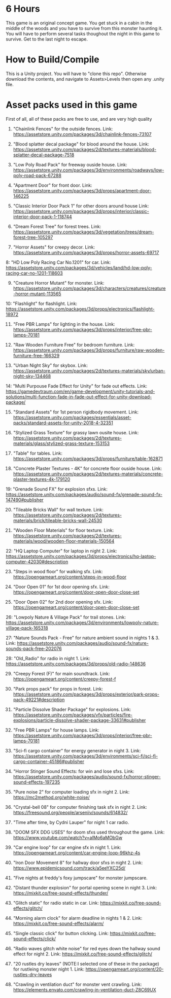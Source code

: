 # 6 Hours
This game is an original concept game. You get stuck in a cabin in the middle of the woods and you have to survive from this monster haunting it. You will have to perform several tasks thoughout the night in this game to survive. Get to the last night to escape. 

# How to Build/Compile
This is a Unity project. You will have to "clone this repo". Otherwise download the contents, and navigate to Assets>Levels then open any .unity file.

# Asset packs used in this game
First of all, all of these packs are free to use, and are very high quality

1. "Chainlink Fences" for the outside fences. Link: https://assetstore.unity.com/packages/3d/chainlink-fences-73107

2. "Blood splatter decal package" for blood around the house. Link: https://assetstore.unity.com/packages/2d/textures-materials/blood-splatter-decal-package-7518

3. "Low Poly Road Pack" for freeway ouside house. Link: https://assetstore.unity.com/packages/3d/environments/roadways/low-poly-road-pack-67288

4. "Apartment Door" for front door. Link: https://assetstore.unity.com/packages/3d/props/apartment-door-146225

5. "Classic Interior Door Pack 1" for other doors around house Link: https://assetstore.unity.com/packages/3d/props/interior/classic-interior-door-pack-1-118744

6. "Dream Forest Tree" for forest trees. Link: https://assetstore.unity.com/packages/3d/vegetation/trees/dream-forest-tree-105297

7. "Horror Assets" for creepy decor. Link: https://assetstore.unity.com/packages/3d/props/horror-assets-69717

8: "HD Low Poly Racing Car No.1201" for car. Link: https://assetstore.unity.com/packages/3d/vehicles/land/hd-low-poly-racing-car-no-1201-118603

9. "Creature Horror Mutant" for monster. Link: https://assetstore.unity.com/packages/3d/characters/creatures/creature-horror-mutant-113565

10: "Flashlight" for flashlight. Link: https://assetstore.unity.com/packages/3d/props/electronics/flashlight-18972

11. "Free PBR Lamps" for lighting in the house. Link: https://assetstore.unity.com/packages/3d/props/interior/free-pbr-lamps-70181

12. "Raw Wooden Furniture Free" for bedroom furniture. Link: https://assetstore.unity.com/packages/3d/props/furniture/raw-wooden-furniture-free-166329

13. "Urban Night Sky" for skybox. Link: https://assetstore.unity.com/packages/2d/textures-materials/sky/urban-night-sky-134468

14: "Multi Purpouse Fade Effect for Unity" for fade out effects. Link: https://gamedevtraum.com/en/game-development/unity-tutorials-and-solutions/multi-function-fade-in-fade-out-effect-for-unity-download-package/

15. "Standard Assets" for 1st person rigidbody movement. Link: https://assetstore.unity.com/packages/essentials/asset-packs/standard-assets-for-unity-2018-4-32351

16. "Stylized Grass Texture" for grassy lawn ousite house. Link: https://assetstore.unity.com/packages/2d/textures-materials/glass/stylized-grass-texture-153153

17. "Table" for tables. Link: https://assetstore.unity.com/packages/3d/props/furniture/table-162871

18. "Concrete Plaster Textures - 4K" for concrete floor ouside house. Link: https://assetstore.unity.com/packages/2d/textures-materials/concrete-plaster-textures-4k-179120

19: "Grenade Sound FX" for explosion sfxs. Link: https://assetstore.unity.com/packages/audio/sound-fx/grenade-sound-fx-147490#publisher

20. "Tileable Bricks Wall" for wall texture. Link: https://assetstore.unity.com/packages/2d/textures-materials/brick/tileable-bricks-wall-24530

21. "Wooden Floor Materials" for floor texture. Link: https://assetstore.unity.com/packages/2d/textures-materials/wood/wooden-floor-materials-150564

22: "HQ Laptop Computer" for laptop in night 2. Link: https://assetstore.unity.com/packages/3d/props/electronics/hq-laptop-computer-42030#description

23. "Steps in wood floor" for walking sfx. Link: https://opengameart.org/content/steps-in-wood-floor

24. "Door Open 01" for 1st door opening sfx. Link: https://opengameart.org/content/door-open-door-close-set

25. "Door Open 02" for 2nd door opening sfx. Link: https://opengameart.org/content/door-open-door-close-set

26: "Lowpoly Nature & Village Pack" for trail stones. Link: https://assetstore.unity.com/packages/3d/environments/lowpoly-nature-village-pack-165318

27: "Nature Sounds Pack - Free" for nature ambient sound in nights 1 & 3. Link: https://assetstore.unity.com/packages/audio/sound-fx/nature-sounds-pack-free-202076

28: "Old_Radio" for radio in night 1. Link: https://assetstore.unity.com/packages/3d/props/old-radio-148636

29. "Creepy Forest (F)" for main soundtrack. Link: https://opengameart.org/content/creepy-forest-f

30. "Park props pack" for props in forest. Link: https://assetstore.unity.com/packages/3d/props/exterior/park-props-pack-49221#description

31. "Particle Dissolve Shader Package" for explosions. Link: https://assetstore.unity.com/packages/vfx/particles/fire-explosions/particle-dissolve-shader-package-33631#publisher

32. "Free PBR Lamps" for house lamps. Link: https://assetstore.unity.com/packages/3d/props/interior/free-pbr-lamps-70181

33. "Sci-fi cargo container" for energy generator in night 3. Link: https://assetstore.unity.com/packages/3d/environments/sci-fi/sci-fi-cargo-container-45186#publisher

34. "Horror Stinger Sound Effects: for win and lose sfxs. Link: https://assetstore.unity.com/packages/audio/sound-fx/horror-stinger-sound-effects-197235

35. "Pure noise 2" for computer loading sfx in night 2. Link: https://mc2method.org/white-noise/

36. "Crystal-bell 08" for computer finishing task sfx in night 2. Link: https://freesound.org/people/arseniiv/sounds/614832/

37. "Time after time, by Cydni Lauper" for night 1 car radio.

38. "DOOM SFX DDG USES" for doom sfxs used throughout the game. Link: https://www.youtube.com/watch?v=aIMo6aMObGw

39. "Car engine loop" for car engine sfx in night 1. Link: https://opengameart.org/content/car-engine-loop-96khz-4s

40. "Iron Door Movement 8" for hallway door sfxs in night 2. Link: https://www.epidemicsound.com/track/a5eeYXC25d/

41. "Five nights at freddy's foxy jumpscare" for monster jumpscare.

42. "Distant thunder explosion" for portal opening scene in night 3. Link: https://mixkit.co/free-sound-effects/thunder/

43. "Glitch static" for radio static in car. Link: https://mixkit.co/free-sound-effects/glitch/

44. "Morning alarm clock" for alarm deadline in nights 1 & 2. Link: https://mixkit.co/free-sound-effects/alarm/

45. "Single classic click" for button clicking. Link: https://mixkit.co/free-sound-effects/click/

46. "Radio waves glitch white noise" for red eyes down the hallway sound effect for night 2. Link: https://mixkit.co/free-sound-effects/glitch/

47. "20 rustles dry leaves" (NOTE:I selected one of these in the package) for rustleing monster night 1. Link: https://opengameart.org/content/20-rustles-dry-leaves

48. "Crawling in ventilation duct" for monster vent crawling. Link: https://elements.envato.com/crawling-in-ventilation-duct-Z8C69UX
